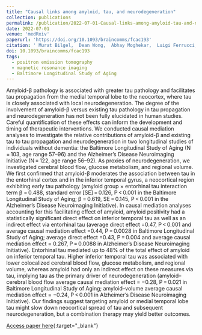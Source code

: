 ```yaml
---
title: "Causal links among amyloid, tau, and neurodegeneration"
collection: publications
permalink: /publication/2022-07-01-Causal-links-among-amyloid-tau-and-neurodegeneration
date: 2022-07-01
venue: 'medRxiv'
paperurl: 'https://doi.org/10.1093/braincomms/fcac193'
citation: ' Murat Bilgel,  Dean Wong,  Abhay Moghekar,  Luigi Ferrucci,  Susan Resnick,  Alzheimer’s Disease Neuroimaging Initiative, &quot;Causal links among amyloid, tau, and neurodegeneration.&quot; Brain Communications, 2022.'
doi: 10.1093/braincomms/fcac193
tags:
  - positron emission tomography
  - magnetic resonance imaging
  - Baltimore Longitudinal Study of Aging
---
```


Amyloid-β pathology is associated with greater tau pathology and facilitates tau propagation from the medial temporal lobe to the neocortex, where tau is closely associated with local neurodegeneration. The degree of the involvement of amyloid-β versus existing tau pathology in tau propagation and neurodegeneration has not been fully elucidated in human studies. Careful quantification of these effects can inform the development and timing of therapeutic interventions. We conducted causal mediation analyses to investigate the relative contributions of amyloid-β and existing tau to tau propagation and neurodegeneration in two longitudinal studies of individuals without dementia: the Baltimore Longitudinal Study of Aging (N = 103, age range 57–96) and the Alzheimer’s Disease Neuroimaging Initiative (N = 122, age range 56–92). As proxies of neurodegeneration, we investigated cerebral blood flow, glucose metabolism, and regional volume. We first confirmed that amyloid-β moderates the association between tau in the entorhinal cortex and in the inferior temporal gyrus, a neocortical region exhibiting early tau pathology (amyloid group × entorhinal tau interaction term β = 0.488, standard error [SE] = 0.126, P < 0.001 in the Baltimore Longitudinal Study of Aging; β = 0.619, SE = 0.145, P < 0.001 in the Alzheimer’s Disease Neuroimaging Initiative). In causal mediation analyses accounting for this facilitating effect of amyloid, amyloid positivity had a statistically significant direct effect on inferior temporal tau as well as an indirect effect via entorhinal tau (average direct effect =0.47, P < 0.001 and average causal mediation effect =0.44, P = 0.0028 in Baltimore Longitudinal Study of Aging; average direct effect =0.43, P = 0.004 and average causal mediation effect = 0.267, P = 0.0088 in Alzheimer’s Disease Neuroimaging Initiative). Entorhinal tau mediated up to 48% of the total effect of amyloid on inferior temporal tau. Higher inferior temporal tau was associated with lower colocalized cerebral blood flow, glucose metabolism, and regional volume, whereas amyloid had only an indirect effect on these measures via tau, implying tau as the primary driver of neurodegeneration (amyloid–cerebral blood flow average causal mediation effect = −0.28, P = 0.021 in Baltimore Longitudinal Study of Aging; amyloid–volume average causal mediation effect = −0.24, P < 0.001 in Alzheimer’s Disease Neuroimaging Initiative). Our findings suggest targeting amyloid or medial temporal lobe tau might slow down neocortical spread of tau and subsequent neurodegeneration, but a combination therapy may yield better outcomes.

[Access paper here](https://doi.org/10.1093/braincomms/fcac193){:target="_blank"}
